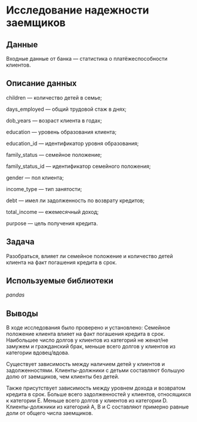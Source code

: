 # Исследование надежности заемщиков
## Данные
Входные данные от банка — статистика о платёжеспособности клиентов.

## Описание данных

children — количество детей в семье;

days_employed — общий трудовой стаж в днях;

dob_years — возраст клиента в годах;

education — уровень образования клиента;

education_id — идентификатор уровня образования;

family_status — семейное положение;

family_status_id — идентификатор семейного положения;

gender — пол клиента;

income_type — тип занятости;

debt — имел ли задолженность по возврату кредитов;

total_income — ежемесячный доход;

purpose — цель получения кредита.

## Задача
Разобраться, влияет ли семейное положение и количество детей клиента на факт погашения кредита в срок.

## Используемые библиотеки
*pandas*

## Выводы
В ходе исследования было проверено и установлено: Семейное положение клиента влияет на факт погашения кредита в срок. Наибольшее число долгов у клиентов из категорий не женат/не замужем и гражданский брак, меньше всего долгов у клиентов из категории вдовец/вдова.

Существует зависимость между наличием детей у клиентов и задолженностями. Клиенты-должники с детьми составляют большую долю от заемщиков, чем клиенты без детей.

Также присутствует зависимость между уровнем дохода и возвратом кредита в срок. Больше всего задолженностей у клиентов, относящихся к категории Е. Меньше всего долгов у клиентов из категории D. Клиенты-должники из категорий А, B и С составляют примерно равные доли от общего числа заемщиков.
